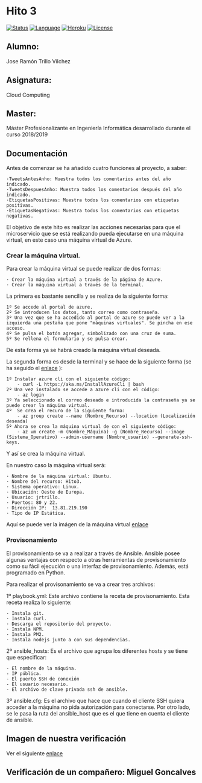 # Hito 3

[![Status](https://img.shields.io/badge/Status-Documenting-green.svg)](https://github.com/jrtrillo/proyecto_cc/blob/master/doc/README.md)
[![Language](https://img.shields.io/badge/Language-Node-blue.svg)](https://nodejs.org/en/)
[![Heroku](https://img.shields.io/badge/Despliegue-Heroku-orange.svg)](https://dashboard.heroku.com)
[![License](https://img.shields.io/badge/License-GPL-red.svg)](https://github.com/jrtrillo/proyecto_cc/blob/master/LICENSE)

## Alumno:
Jose Ramón Trillo Vílchez

## Asignatura: 
Cloud Computing

## Master: 
Máster Profesionalizante en Ingeniería Informática desarrollado durante el curso 2018/2019

## Documentación

Antes de comenzar se ha añadido cuatro funciones al proyecto, a saber:

	·TweetsAntesAnho: Muestra todos los comentarios antes del año indicado.
  	·TweetsDespuesAnho: Muestra todos los comentarios después del año indicado.
  	·EtiquetasPositivas: Muestra todos los comentarios con etiquetas positivas.
  	·EtiquetasNegativas: Muestra todos los comentarios con etiquetas negativas.


El objetivo de este hito es realizar las acciones necesarias para que el microservicio que se está realizando pueda ejecutarse en una máquina virtual, en este caso una máquina virtual de Azure.

### Crear la máquina virtual.

Para crear la máquina virtual se puede realizar de dos formas:

	· Crear la máquina virtual a través de la página de Azure.
	· Crear la máquina virtual a través de la terminal.

La primera es bastante sencilla y se realiza de la siguiente forma:
	
	1º Se accede al portal de azure.
	2º Se introducen los datos, tanto correo como contraseña.
	3º Una vez que se ha accedido al portal de azure se puede ver a la izquierda una pestaña que pone "máquinas virtuales". Se pincha en ese acceso.
	4º Se pulsa el botón agregar, simbolizado con una cruz de suma.
	5º Se rellena el formulario y se pulsa crear.

De esta forma ya se habrá creado la máquina virtual deseada.

La segunda forma es desde la terminal y se hace de la siguiente forma (se ha seguido el [enlace](https://docs.microsoft.com/en-us/cli/azure/install-azure-cli-linux?view=azure-cli-latest) ):

	1º Instalar azure cli con el siguiente código:
		- curl -L https://aka.ms/InstallAzureCli | bash
	2º Una vez instalado se accede a azure cli con el código:
		- az login
	3º Ya seleccionado el correo deseado e introducida la contraseña ya se puede crear la máquina virtual.
	4º 	Se crea el recuro de la siguiente forma:
		- az group create --name (Nombre_Recurso) --location (Localización deseada)
	5º Ahora se crea la máquina virtual de con el siguiente código:
		- az vm create -m (Nombre_Máquina) -g (Nombre_Recurso) --image (Sistema_Operativo) --admin-username (Nombre_usuario) --generate-ssh-keys.

Y así se crea la máquina virtual.

En nuestro caso la máquina virtual será:

	· Nombre de la máquina virtual: Ubuntu.
	· Nombre del recurso: Hito3.
	· Sistema operativo: Linux.
	· Ubicación: Oeste de Europa.
	· Usuario: jrtrillo.
	· Puertos: 80 y 22.
	· Dirección IP:  13.81.219.190
	· Tipo de IP Estática.

Aquí se puede ver la imágen de la máquina virtual [enlace](https://github.com/jrtrillo/proyecto_cc/blob/master/doc/provison/imagen1.JPG)
### Provisonamiento

 El provisonamiento se va a realizar a través de Ansible. Ansible posee algunas ventajas con respecto a otras herramientas de provisonamiento como su fácil ejecución o una interfaz de provisonamiento. Además, está programado en Python.

 Para realizar el provisonamiento se va a crear tres archivos:

 1º playbook.yml: Este archivo contiene la receta de provisonamiento. Esta receta realiza lo siguiente:

 	· Instala git.
 	· Instala curl.
 	· Descarga el repositorio del proyecto.
 	· Instala NPM.
 	· Instala PM2.
 	· Instala nodejs junto a con sus dependencias.

2º ansible_hosts: Es el archivo que agrupa los diferentes hosts y se tiene que especificar:

	- El nombre de la máquina.
	- IP pública.
	- El puerto SSH de conexión
	- El usuario necesario.
	- El archivo de clave privada ssh de ansible.  

3º ansible.cfg: Es el archivo que hace que cuando el cliente SSH quiera acceder a la máquina no pida autorización para conectarse. Por otro lado, se le pasa la ruta del ansible_host que es el que tiene en cuenta el cliente de ansible.

## Imagen de nuestra verificación

Ver el siguiente [enlace](https://github.com/jrtrillo/proyecto_cc/blob/master/doc/provison/Verificaci%C3%B3n%20nuestra.JPG)

## Verificación de un compañero: Miguel Goncalves

